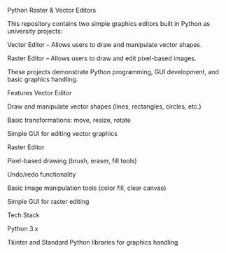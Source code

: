 Python Raster & Vector Editors

This repository contains two simple graphics editors built in Python as university projects:

Vector Editor – Allows users to draw and manipulate vector shapes.

Raster Editor – Allows users to draw and edit pixel-based images.

These projects demonstrate Python programming, GUI development, and basic graphics handling.

Features
Vector Editor

Draw and manipulate vector shapes (lines, rectangles, circles, etc.)

Basic transformations: move, resize, rotate

Simple GUI for editing vector graphics

Raster Editor

Pixel-based drawing (brush, eraser, fill tools)

Undo/redo functionality

Basic image manipulation tools (color fill, clear canvas)

Simple GUI for raster editing

Tech Stack

Python 3.x

Tkinter and Standard Python libraries for graphics handling
